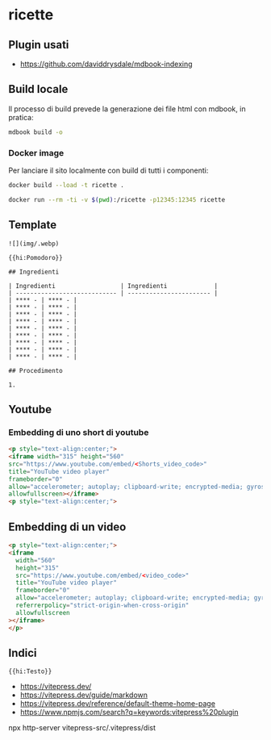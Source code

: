 # ricette

## Plugin usati

- https://github.com/daviddrysdale/mdbook-indexing

## Build locale

Il processo di build prevede la generazione dei file html con mdbook, in pratica:

```bash
mdbook build -o
```

### Docker image

Per lanciare il sito localmente con build di tutti i componenti:

```bash
docker build --load -t ricette .

docker run --rm -ti -v $(pwd):/ricette -p12345:12345 ricette
```

## Template

```
![](img/.webp)

{{hi:Pomodoro}}

## Ingredienti

| Ingredienti                  | Ingredienti             |
| ---------------------------- | ----------------------- |
| **** - | **** - |
| **** - | **** - |
| **** - | **** - |
| **** - | **** - |
| **** - | **** - |
| **** - | **** - |
| **** - | **** - |
| **** - | **** - |
| **** - | **** - |

## Procedimento

1. 

```

## Youtube

### Embedding di uno short di youtube

```html
<p style="text-align:center;">
<iframe width="315" height="560"
src="https://www.youtube.com/embed/<Shorts_video_code>"
title="YouTube video player"
frameborder="0"
allow="accelerometer; autoplay; clipboard-write; encrypted-media; gyroscope; picture-in-picture; web-share"
allowfullscreen></iframe>
<p style="text-align:center;">
```

## Embedding di un video

```html
<p style="text-align:center;">
<iframe
  width="560"
  height="315"
  src="https://www.youtube.com/embed/<video_code>"
  title="YouTube video player"
  frameborder="0"
  allow="accelerometer; autoplay; clipboard-write; encrypted-media; gyroscope; picture-in-picture; web-share"
  referrerpolicy="strict-origin-when-cross-origin"
  allowfullscreen
></iframe>
</p>
```


## Indici

`{{hi:Testo}}`






- https://vitepress.dev/
- https://vitepress.dev/guide/markdown
- https://vitepress.dev/reference/default-theme-home-page
- https://www.npmjs.com/search?q=keywords:vitepress%20plugin

npx http-server vitepress-src/.vitepress/dist